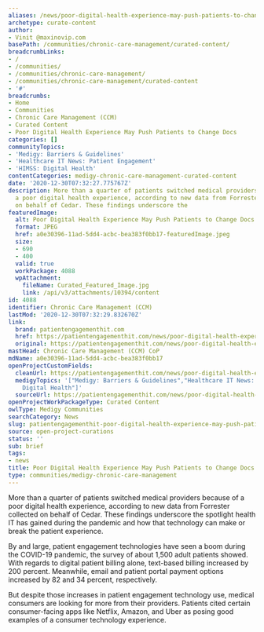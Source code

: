 ```yaml
---
aliases: /news/poor-digital-health-experience-may-push-patients-to-change-docs
archetype: curate-content
author:
- Vinit @maxinovip.com
basePath: /communities/chronic-care-management/curated-content/
breadcrumbLinks:
- /
- /communities/
- /communities/chronic-care-management/
- /communities/chronic-care-management/curated-content
- '#'
breadcrumbs:
- Home
- Communities
- Chronic Care Management (CCM)
- Curated Content
- Poor Digital Health Experience May Push Patients to Change Docs
categories: []
communityTopics:
- 'Medigy: Barriers & Guidelines'
- 'Healthcare IT News: Patient Engagement'
- 'HIMSS: Digital Health'
contentCategories: medigy-chronic-care-management-curated-content
date: '2020-12-30T07:32:27.775767Z'
description: More than a quarter of patients switched medical providers because of
  a poor digital health experience, according to new data from Forrester collected
  on behalf of Cedar. These findings underscore the
featuredImage:
  alt: Poor Digital Health Experience May Push Patients to Change Docs
  format: JPEG
  href: a0e30396-11ad-5dd4-acbc-bea383f0bb17-featuredImage.jpeg
  size:
  - 690
  - 400
  valid: true
  workPackage: 4088
  wpAttachment:
    fileName: Curated_Featured_Image.jpg
    link: /api/v3/attachments/10394/content
id: 4088
identifier: Chronic Care Management (CCM)
lastMod: '2020-12-30T07:32:29.832670Z'
link:
  brand: patientengagementhit.com
  href: https://patientengagementhit.com/news/poor-digital-health-experience-may-push-patients-to-change-docs
  original: https://patientengagementhit.com/news/poor-digital-health-experience-may-push-patients-to-change-docs
mastHead: Chronic Care Management (CCM) CoP
mdName: a0e30396-11ad-5dd4-acbc-bea383f0bb17
openProjectCustomFields:
  cleanUrl: https://patientengagementhit.com/news/poor-digital-health-experience-may-push-patients-to-change-docs
  medigyTopics: '["Medigy: Barriers & Guidelines","Healthcare IT News: Patient Engagement","HIMSS:
    Digital Health"]'
  sourceUrl: https://patientengagementhit.com/news/poor-digital-health-experience-may-push-patients-to-change-docs
openProjectWorkPackageType: Curated Content
owlType: Medigy Communities
searchCategory: News
slug: patientengagementhit-poor-digital-health-experience-may-push-patients-to-change-docs
source: open-project-curations
status: ''
sub: brief
tags:
- news
title: Poor Digital Health Experience May Push Patients to Change Docs
type: communities/medigy-chronic-care-management
---
```


<p>More than a quarter of patients switched medical providers because of a poor digital health experience, according to new data from Forrester collected on behalf of Cedar. These findings underscore the spotlight health IT has gained during the pandemic and how that technology can make or break the patient experience.</p><p>By and large, patient engagement technologies have seen a boom during the COVID-19 pandemic, the survey of about 1,500 adult patients showed. With regards to digital patient billing alone, text-based billing increased by 200 percent. Meanwhile, email and patient portal payment options increased by 82 and 34 percent, respectively.</p><p>But despite those increases in patient engagement technology use, medical consumers are looking for more from their providers. Patients cited certain consumer-facing apps like Netflix, Amazon, and Uber as posing good examples of a consumer technology experience.</p>